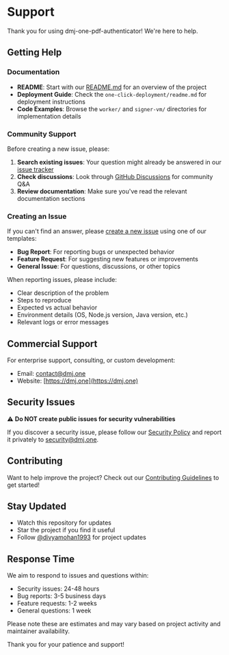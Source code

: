 # Support

Thank you for using dmj-one-pdf-authenticator! We're here to help.

## Getting Help

### Documentation

- **README**: Start with our [README.md](README.md) for an overview of the project
- **Deployment Guide**: Check the `one-click-deployment/readme.md` for deployment instructions
- **Code Examples**: Browse the `worker/` and `signer-vm/` directories for implementation details

### Community Support

Before creating a new issue, please:

1. **Search existing issues**: Your question might already be answered in our [issue tracker](https://github.com/divyamohan1993/dmj-one-pdf-authenticator/issues)
2. **Check discussions**: Look through [GitHub Discussions](https://github.com/divyamohan1993/dmj-one-pdf-authenticator/discussions) for community Q&A
3. **Review documentation**: Make sure you've read the relevant documentation sections

### Creating an Issue

If you can't find an answer, please [create a new issue](https://github.com/divyamohan1993/dmj-one-pdf-authenticator/issues/new/choose) using one of our templates:

- **Bug Report**: For reporting bugs or unexpected behavior
- **Feature Request**: For suggesting new features or improvements
- **General Issue**: For questions, discussions, or other topics

When reporting issues, please include:
- Clear description of the problem
- Steps to reproduce
- Expected vs actual behavior
- Environment details (OS, Node.js version, Java version, etc.)
- Relevant logs or error messages

## Commercial Support

For enterprise support, consulting, or custom development:
- Email: [contact@dmj.one](mailto:contact@dmj.one)
- Website: [https://dmj.one](https://dmj.one)

## Security Issues

⚠️ **Do NOT create public issues for security vulnerabilities**

If you discover a security issue, please follow our [Security Policy](SECURITY.md) and report it privately to [security@dmj.one](mailto:security@dmj.one).

## Contributing

Want to help improve the project? Check out our [Contributing Guidelines](CONTRIBUTING.md) to get started!

## Stay Updated

- Watch this repository for updates
- Star the project if you find it useful
- Follow [@divyamohan1993](https://github.com/divyamohan1993) for project updates

## Response Time

We aim to respond to issues and questions within:
- Security issues: 24-48 hours
- Bug reports: 3-5 business days
- Feature requests: 1-2 weeks
- General questions: 1 week

Please note these are estimates and may vary based on project activity and maintainer availability.

Thank you for your patience and support!

